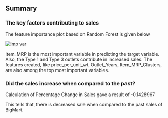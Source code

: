 ## Summary

### The key factors contributing to sales

The feature importance plot based on Random Forest is given below

![imp var](https://user-images.githubusercontent.com/39884389/40992515-a96874d0-6914-11e8-869f-88ba044fe899.jpeg)

Item_MRP is the most important variable in predicting the target variable. Also, the Type 1 and Type 3 outlets contribute in increased sales. 
The features created, like price_per_unit_wt, Outlet_Years, Item_MRP_Clusters, are also among the top most important variables.

### Did the sales increase when compared to the past?

Calculation of Percentage Change in Sales gave a result of -0.1428967

This tells that, there is decreased sale when compared to the past sales of BigMart.



